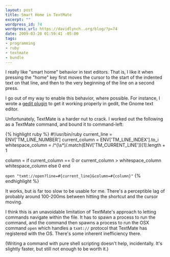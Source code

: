 ```yaml
--- 
layout: post
title: Smart Home in TextMate
excerpt: ""
wordpress_id: 74
wordpress_url: https://davidlynch..org/blog/?p=74
date: 2009-03-28 01:59:41 -05:00
tags: 
- programming
- ruby
- textmate
- bundle
---
```

I really like "smart home" behavior in text editors. That is, I like it when pressing the "home" key first moves the cursor to the start of the indented text on that line, and then to the very beginning of the line on a second press.

I go out of my way to enable this behavior, where possible. For instance, I wrote a [gedit plugin](http://github.com/kemayo/gedit-smarthome/tree/master) to get it working properly in gedit, the Gnome text editor.

Unfortunately, TextMate is a harder nut to crack. I worked out the following as a TextMate command, and bound it to command-left:

{% highlight ruby %}
#!/usr/bin/ruby
current_line = ENV['TM_LINE_NUMBER']
current_column  = ENV['TM_LINE_INDEX'].to_i
whitespace_column = /^(\s*)/.match(ENV['TM_CURRENT_LINE'])[1].length + 1

column = if current_column == 0 or current_column > whitespace_column
           whitespace_column
         else
           0
         end

`open "txmt://open?line=#{current_line}&column=#{column}"`
{% endhighlight %}

It works, but is far too slow to be usable for me. There's a perceptible lag of probably around 100-200ms between hitting the shortcut and the cursor moving.

I think this is an unavoidable limitation of TextMate's approach to letting commands navigate within the file. It has to spawn a process to run the command, and the command then spawns a process to run the OSX command `open` which handles a `txmt://` protocol that TextMate has registered with the OS. There's some inherent inefficiency there.

(Writing a command with pure shell scripting doesn't help, incidentally. It's slightly faster, but still not enough to be worth it.)

